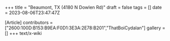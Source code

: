 +++
title = "Beaumont, TX (4180 N Dowlen Rd)"
draft = false
tags = []
date = 2023-08-06T23:47:47Z

[Article]
contributors = ["2600:100D:B153:B9EA:F0D1:3E3A:2E78:B201","ThatBoiCydalan"]
gallery = []
+++
text/x-wiki